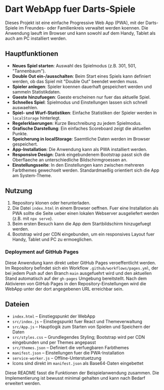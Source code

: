 # Dart WebApp fuer Darts-Spiele

Dieses Projekt ist eine einfache Progressive Web App (PWA), mit der Darts-Spiele im Freundes- oder Familienkreis verwaltet werden koennen. Die Anwendung laeuft im Browser und kann sowohl auf dem Handy, Tablet als auch am PC installiert werden.

## Hauptfunktionen

- **Neues Spiel starten**: Auswahl des Spielmodus (z.B. 301, 501, "Tannenbaum").
- **Double Out ein-/ausschalten**: Beim Start eines Spiels kann definiert werden, ob das Spiel mit "Double Out" beendet werden muss.
- **Spieler anlegen**: Spieler koennen dauerhaft gespeichert werden und sammeln Statistikdaten.
- **Gaeste hinzufuegen**: Gaeste erscheinen nur fuer das aktuelle Spiel.
- **Schnelles Spiel**: Spielmodus und Einstellungen lassen sich schnell auswaehlen.
- **Spiel- und Wurf-Statistiken**: Einfache Statistiken der Spieler werden in `localStorage` hinterlegt.
- **Regelerklaerungen**: Kurze Beschreibung zu jedem Spielmodus.
- **Grafische Darstellung**: Ein einfaches Scoreboard zeigt die aktuellen Punkte.
- **Speicherung in localStorage**: Saemtliche Daten werden im Browser gespeichert.
- **App-Installation**: Die Anwendung kann als PWA installiert werden.
- **Responsive Design**: Dank eingebundenem Bootstrap passt sich die Oberflaeche an unterschiedliche Bildschirmgroessen an.
- **Einstellungsseite**: In den Einstellungen kann zwischen mehreren Farbthemes gewechselt werden. Standardmaeßig orientiert sich die App am System-Theme.

## Nutzung

1. Repository klonen oder herunterladen.
2. Die Datei `index.html` in einem Browser oeffnen. Fuer eine Installation als PWA sollte die Seite ueber einen lokalen Webserver ausgeliefert werden (z.B. mit `npx serve`).
3. Beim ersten Besuch kann die App dem Startbildschirm hinzugefuegt werden.
4. Bootstrap wird per CDN eingebunden, um ein responsives Layout fuer Handy, Tablet und PC zu ermoeglichen.

### Deployment auf GitHub Pages

Diese Anwendung kann direkt ueber GitHub Pages veroeffentlicht werden. Im Repository befindet sich ein Workflow `.github/workflows/pages.yml`, der bei jedem Push auf den Branch `main` ausgefuehrt wird und den aktuellen Stand automatisch auf der `gh-pages` Umgebung bereitstellt. Nach dem Aktivieren von GitHub Pages in den Repository-Einstellungen wird die WebApp unter der dort angegebenen URL erreichbar sein.

## Dateien

- `index.html` – Einstiegspunkt der WebApp
- `src/index.js` – Einstiegspunkt fuer React und Themeverwaltung
- `src/App.js` – Hauptlogik zum Starten von Spielen und Speichern der Daten
- `src/styles.css` – Grundlegendes Styling; Bootstrap wird per CDN eingebunden und per Themes angepasst
- `src/themes.json` – Definiert die verfuegbaren Farbthemes
- `manifest.json` – Einstellungen fuer die PWA-Installation
- `service-worker.js` – Offline-Unterstuetzung
- Icons sind direkt im `manifest.json` als Base64-Daten eingebettet

Diese README fasst die Funktionen der Beispielanwendung zusammen. Die Implementierung ist bewusst minimal gehalten und kann nach Bedarf erweitert werden.
